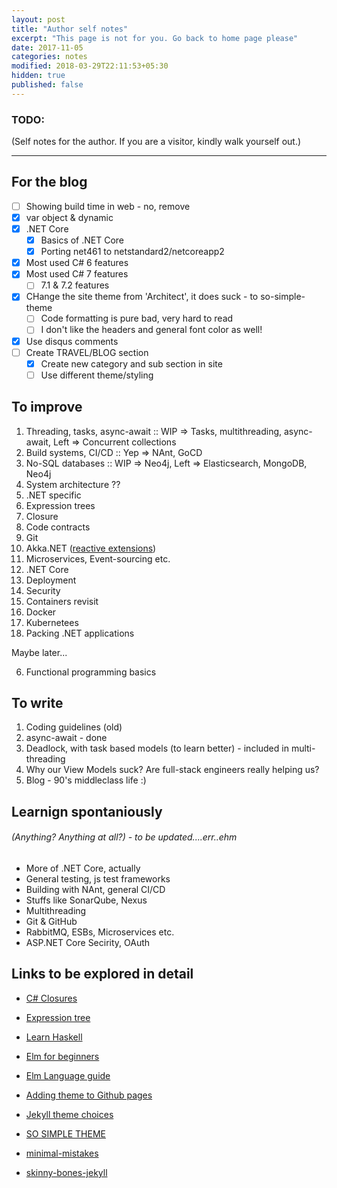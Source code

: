 ```yaml
---
layout: post
title: "Author self notes"
excerpt: "This page is not for you. Go back to home page please"
date: 2017-11-05
categories: notes
modified: 2018-03-29T22:11:53+05:30
hidden: true
published: false
---
```


### TODO:
(Self notes for the author. If you are a visitor, kindly walk yourself out.)

----

## For the blog
[comment]: # (This is a GitHub specific syntax for todo or task lists)

- [ ] Showing build time in web - no, remove
- [x] var object & dynamic
- [x] .NET Core
  - [x] Basics of .NET Core
  - [x] Porting net461 to netstandard2/netcoreapp2
- [x] Most used C# 6 features
- [x] Most used C# 7 features
  - [ ] 7.1 & 7.2 features
- [x] CHange the site theme from 'Architect', it does suck - to so-simple-theme
  - [ ] Code formatting is pure bad, very hard to read
  - [ ] I don't like the headers and general font color as well!
- [x] Use disqus comments
- [ ] Create TRAVEL/BLOG section
  - [x] Create new category and sub section in site
  - [ ] Use different theme/styling

## To improve

1. Threading, tasks, async-await :: WIP => Tasks, multithreading, async-await, Left => Concurrent collections
2. Build systems, CI/CD :: Yep => NAnt, GoCD
3. No-SQL databases :: WIP => Neo4j, Left => Elasticsearch, MongoDB, Neo4j
4. System architecture ??
5. .NET specific
  1. Expression trees
  2. Closure
  3. Code contracts
6. Git
7. Akka.NET ([reactive extensions](https://docs.microsoft.com/en-us/previous-versions/dotnet/reactive-extensions/hh242985(v=vs.103)))
8. Microservices, Event-sourcing etc.
9. .NET Core
  1. Deployment
  2. Security
10. Containers revisit
  1. Docker
  2. Kubernetees
  3. Packing .NET applications

Maybe later...

6. Functional programming basics

## To write

1. Coding guidelines (old)
2. async-await - done
3. Deadlock, with task based models (to learn better) - included in multi-threading
4. Why our View Models suck? Are full-stack engineers really helping us?
5. Blog - 90's middleclass life :)

## Learnign spontaniously

###### (Anything? Anything at all?) - to be updated....err..ehm

* More of .NET Core, actually
* General testing, js test frameworks
* Building with NAnt, general CI/CD
* Stuffs like SonarQube, Nexus
* Multithreading
* Git & GitHub
* RabbitMQ, ESBs, Microservices etc.
* ASP.NET Core Secirity, OAuth

## Links to be explored in detail

* [C# Closures](http://csharpindepth.com/Articles/Chapter5/Closures.aspx)
* [Expression tree](https://blogs.msdn.microsoft.com/charlie/2008/01/31/expression-tree-basics/)

* [Learn Haskell]( http://learnyouahaskell.com/chapters)
* [Elm for beginners](https://courses.knowthen.com/p/elm-for-beginners)
* [Elm Language guide](https://guide.elm-lang.org/)

* [Adding theme to Github pages](https://help.github.com/articles/adding-a-jekyll-theme-to-your-github-pages-site/)
* [Jekyll theme choices](https://github.com/topics/jekyll-theme)
* [SO SIMPLE THEME](https://mmistakes.github.io/so-simple-theme/theme-setup/)
* [minimal-mistakes](https://github.com/mmistakes/minimal-mistakes)
* [skinny-bones-jekyll](https://github.com/mmistakes/skinny-bones-jekyll)